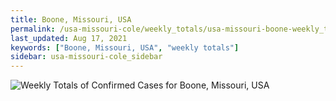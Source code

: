 ```yaml
---
title: Boone, Missouri, USA
permalink: /usa-missouri-cole/weekly_totals/usa-missouri-boone-weekly_totals.html
last_updated: Aug 17, 2021
keywords: ["Boone, Missouri, USA", "weekly totals"]
sidebar: usa-missouri-cole_sidebar
---
```


![Weekly Totals of Confirmed Cases for Boone, Missouri, USA](/covid_tracker/images/graphs/usa-missouri-boone-weekly_totals_graph.png)
